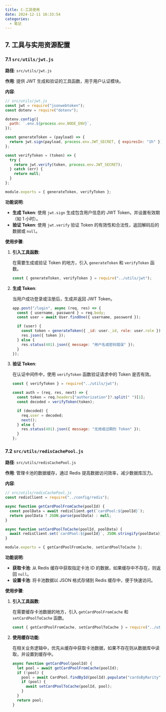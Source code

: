 ```yaml
---
title: C-工具使用
date: 2024-12-11 16:33:54
categories: 
  - 笔记
---
```

## 7. 工具与实用资源配置

### 7.1 `src/utils/jwt.js`

**路径**: `src/utils/jwt.js`

**作用**: 提供 JWT 生成和验证的工具函数，用于用户认证模块。

**内容**:

```javascript
// src/utils/jwt.js
const jwt = require("jsonwebtoken");
const dotenv = require("dotenv");

dotenv.config({
  path: `.env.${process.env.NODE_ENV}`,
});

const generateToken = (payload) => {
  return jwt.sign(payload, process.env.JWT_SECRET, { expiresIn: "1h" });
};

const verifyToken = (token) => {
  try {
    return jwt.verify(token, process.env.JWT_SECRET);
  } catch (err) {
    return null;
  }
};

module.exports = { generateToken, verifyToken };
```

**功能说明**:

- **生成 Token**: 使用 `jwt.sign` 生成包含用户信息的 JWT Token，并设置有效期（如 1 小时）。
- **验证 Token**: 使用 `jwt.verify` 验证 Token 的有效性和合法性，返回解码后的数据或 `null`。

**使用步骤**:

1. **引入工具函数**:

   在需要生成或验证 Token 的地方，引入 `generateToken` 和 `verifyToken` 函数。

   ```javascript
   const { generateToken, verifyToken } = require("../utils/jwt");
   ```

2. **生成 Token**:

   当用户成功登录或注册后，生成并返回 JWT Token。

   ```javascript
   app.post("/login", async (req, res) => {
     const { username, password } = req.body;
     const user = await User.findOne({ username, password });

     if (user) {
       const token = generateToken({ _id: user._id, role: user.role });
       res.json({ token });
     } else {
       res.status(401).json({ message: "用户名或密码错误" });
     }
   });
   ```

3. **验证 Token**:

   在认证中间件中，使用 `verifyToken` 函数验证请求中的 Token 是否有效。

   ```javascript
   const { verifyToken } = require("../utils/jwt");

   const auth = (req, res, next) => {
     const token = req.headers["authorization"]?.split(" ")[1];
     const decoded = verifyToken(token);

     if (decoded) {
       req.user = decoded;
       next();
     } else {
       res.status(401).json({ message: "无效或过期的 Token" });
     }
   };
   ```

### 7.2 `src/utils/redisCachePool.js`

**路径**: `src/utils/redisCachePool.js`

**作用**: 管理卡池的数据缓存，通过 Redis 提高数据访问效率，减少数据库压力。

**内容**:

```javascript
// src/utils/redisCachePool.js
const redisClient = require("../config/redis");

async function getCardPoolFromCache(poolId) {
  const poolData = await redisClient.get(`cardPool:${poolId}`);
  return poolData ? JSON.parse(poolData) : null;
}

async function setCardPoolToCache(poolId, poolData) {
  await redisClient.set(`cardPool:${poolId}`, JSON.stringify(poolData));
}

module.exports = { getCardPoolFromCache, setCardPoolToCache };
```

**功能说明**:

- **获取卡池**: 从 Redis 缓存中获取指定卡池 ID 的数据，如果缓存中不存在，则返回 `null`。
- **设置卡池**: 将卡池数据以 JSON 格式存储到 Redis 缓存中，便于快速访问。

**使用步骤**:

1. **引入工具函数**:

   在需要缓存卡池数据的地方，引入 `getCardPoolFromCache` 和 `setCardPoolToCache` 函数。

   ```javascript
   const { getCardPoolFromCache, setCardPoolToCache } = require("../utils/redisCachePool");
   ```

2. **使用缓存功能**:

   在相关业务逻辑中，优先从缓存中获取卡池数据，如果不存在则从数据库中读取，并设置到缓存中。

   ```javascript
   async function getCardPool(poolId) {
     let pool = await getCardPoolFromCache(poolId);
     if (!pool) {
       pool = await CardPool.findById(poolId).populate("cardsByRarity");
       if (pool) {
         await setCardPoolToCache(poolId, pool);
       }
     }
     return pool;
   }
   ```
